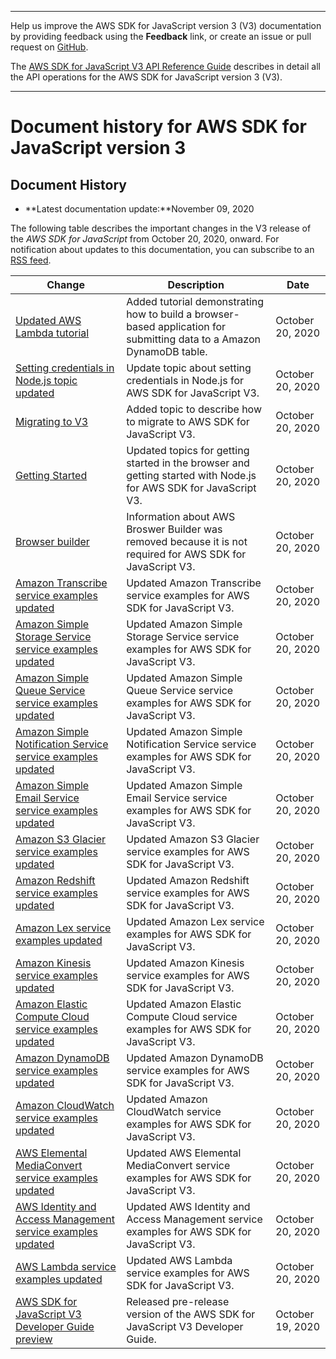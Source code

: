 --------

Help us improve the AWS SDK for JavaScript version 3 \(V3\) documentation by providing feedback using the **Feedback** link, or create an issue or pull request on [GitHub](https://github.com/awsdocs/aws-sdk-for-javascript-v3)\.

 The [AWS SDK for JavaScript V3 API Reference Guide](https://docs.aws.amazon.com/AWSJavaScriptSDK/v3/latest/index.html) describes in detail all the API operations for the AWS SDK for JavaScript version 3 \(V3\)\.

--------

# Document history for AWS SDK for JavaScript version 3<a name="doc-history"></a>

## Document History<a name="doc-history-recent"></a>
+ **Latest documentation update:**November 09, 2020

The following table describes the important changes in the V3 release of the *AWS SDK for JavaScript* from October 20, 2020, onward\. For notification about updates to this documentation, you can subscribe to an [RSS feed](https://docs.aws.amazon.com/sdk-for-javascript/v3/developer-guide/amazon-sdk-javascript-guide-doc-history.rss)\.

| Change | Description | Date | 
| --- |--- |--- |
| [Updated AWS Lambda tutorial](cross-service-example-submitting-data.md) | Added tutorial demonstrating how to build a browser\-based application for submitting data to a Amazon DynamoDB table\.  | October 20, 2020 | 
| [Setting credentials in Node\.js topic updated](configuring-the-jssdk.md) | Update topic about setting credentials in Node\.js for AWS SDK for JavaScript V3\. | October 20, 2020 | 
| [Migrating to V3](migrating-to-v3.md) | Added topic to describe how to migrate to AWS SDK for JavaScript V3\. | October 20, 2020 | 
| [Getting Started ](getting-started.md) | Updated topics for getting started in the browser and getting started with Node\.js for AWS SDK for JavaScript V3\. | October 20, 2020 | 
| [Browser builder](#doc-history) | Information about AWS Broswer Builder was removed because it is not required for AWS SDK for JavaScript V3\. | October 20, 2020 | 
| [Amazon Transcribe service examples updated](Transcribe-examples.md) | Updated Amazon Transcribe service examples for AWS SDK for JavaScript V3\. | October 20, 2020 | 
| [Amazon Simple Storage Service service examples updated](s3-examples.md) | Updated Amazon Simple Storage Service service examples for AWS SDK for JavaScript V3\. | October 20, 2020 | 
| [Amazon Simple Queue Service service examples updated](sqs-examples.md) | Updated Amazon Simple Queue Service service examples for AWS SDK for JavaScript V3\. | October 20, 2020 | 
| [Amazon Simple Notification Service service examples updated](sns-examples.md) | Updated Amazon Simple Notification Service service examples for AWS SDK for JavaScript V3\. | October 20, 2020 | 
| [Amazon Simple Email Service service examples updated](ses-examples.md) | Updated Amazon Simple Email Service service examples for AWS SDK for JavaScript V3\. | October 20, 2020 | 
| [Amazon S3 Glacier service examples updated](glacier-examples.md) | Updated Amazon S3 Glacier service examples for AWS SDK for JavaScript V3\. | October 20, 2020 | 
| [Amazon Redshift service examples updated](redshift-examples.md) | Updated Amazon Redshift service examples for AWS SDK for JavaScript V3\. | October 20, 2020 | 
| [Amazon Lex service examples updated](lex-examples.md) | Updated Amazon Lex service examples for AWS SDK for JavaScript V3\. | October 20, 2020 | 
| [Amazon Kinesis service examples updated](kinesis-examples.md) | Updated Amazon Kinesis service examples for AWS SDK for JavaScript V3\. | October 20, 2020 | 
| [Amazon Elastic Compute Cloud service examples updated](ec2-examples.md) | Updated Amazon Elastic Compute Cloud service examples for AWS SDK for JavaScript V3\. | October 20, 2020 | 
| [Amazon DynamoDB service examples updated](dynamodb-examples.md) | Updated Amazon DynamoDB service examples for AWS SDK for JavaScript V3\. | October 20, 2020 | 
| [Amazon CloudWatch service examples updated](cloudwatch-examples.md) | Updated Amazon CloudWatch service examples for AWS SDK for JavaScript V3\. | October 20, 2020 | 
| [AWS Elemental MediaConvert service examples updated](emc-examples.md) | Updated AWS Elemental MediaConvert service examples for AWS SDK for JavaScript V3\. | October 20, 2020 | 
| [AWS Identity and Access Management service examples updated](iam-examples.md) | Updated AWS Identity and Access Management service examples for AWS SDK for JavaScript V3\. | October 20, 2020 | 
| [AWS Lambda service examples updated](lambda-examples.md) | Updated AWS Lambda service examples for AWS SDK for JavaScript V3\. | October 20, 2020 | 
| [AWS SDK for JavaScript V3 Developer Guide preview](#doc-history) | Released pre\-release version of the AWS SDK for JavaScript V3 Developer Guide\. | October 19, 2020 | 